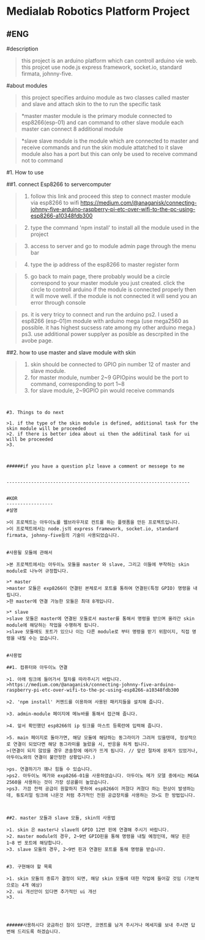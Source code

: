Medialab Robotics Platform Project 
===========================================
#ENG
---------------
#description


>this project is an arduino platform which can controll arduino vie web.
>this projcet use node.js express framework, socket.io, standard firmata, johnny-five.


#about modules


>this project specifies arduino module as two classes called master and slave and attach skin to the to run the specific task
 
>*master
>master module is the primary module connected to esp8266(esp-01) and can command to other slave module
>each master can connect 8 additional module

>*slave
>slave module is the module which are connected to master and receive commands and run the skin module attatched to it
>slave module also has a port but this can only be used to receive command not to command



#1. How to use

##1. connect Esp8266 to servercomputer

>1. follow this link and proceed this step to connect master module via esp8266 to wifi
>https://medium.com/@anaganisk/connecting-johnny-five-arduino-raspberry-pi-etc-over-wifi-to-the-pc-using-esp8266-a10348fdb300

>2. type the command 'npm install' to install all the module used in the project

>3. access to server and go to module admin page through the menu bar

>4. type the ip address of the esp8266 to master register form

>5. go back to main page, there probably would be a circle correspond to your master module you just created.
>click the circle to controll arduino
>if the module is connected properly then it will move well.
>if the module is not connected it will send you an error through console


>ps. it is very tricy to connect and run the arduino
>ps2. I used a esp8266 (esp-01)m module with arduino mega (use mega2560 as possible. it has highest sucsess rate among my other arduino mega.)
>ps3. use additional power supplyer as posible as descrpited in the avobe page.



##2. how to use master and slave module with skin

>1. skin should be connected to GPIO pin number 12 of master and slave module.
>2. for master module, number 2~9 GPIOpins would be the port to command, corresponding to port 1~8
>3. for slave module, 2~9GPIO pin would receive commands
```


#3. Things to do next

>1. if the type of the skin module is defined, additional task for the skin module will be proceeded
>2. if there is better idea about ui then the additinal task for ui will be proceeded
>3. 



######if you have a question plz leave a comment or messege to me


-------------------------------------------------------------------


#KOR
-----------------
#설명

>이 프로젝트는 아두이노를 웹브라우저로 컨트롤 하는 플렛폼을 만든 프로젝트입니다.
>이 프로젝트에서는 node.js의 express framework, socket.io, standard firmata, johnny-five등의 기술이 사용되었습니다. 


#사용될 모듈에 관해서

>본 프로젝트에서는 아두이노 모듈을 master 와 slave, 그리고 이들에 부착하는 skin module로 나누어 규정합니다.

>* master 
>master 모듈은 exp8266이 연결된 본체로서 포트를 통하여 연결된(특정 GPIO) 명령을 내립니다.
>한 master에 연결 가능한 모듈은 최대 8개입니다.

>* slave
>slave 모듈은 master에 연결된 모듈로서 master를 통해서 명령을 받으며 올라간 skin module에 해당하는 작업을 수행하게 됩니다.
>slave 모듈에도 포트가 있으나 이는 다른 module로 부터 명령을 받기 위함이지, 직접 명령을 내릴 수는 없습니다.


#사용법

##1. 컴퓨터와 아두이노 연결

>1. 아래 링크에 들어가서 절차를 따라주시기 바랍니다.
>https://medium.com/@anaganisk/connecting-johnny-five-arduino-raspberry-pi-etc-over-wifi-to-the-pc-using-esp8266-a10348fdb300

>2. 'npm install' 커멘드를 이용하여 사용된 패키지들을 설치해 줍니다.

>3. admin-module 페이지에 메뉴바를 통해서 접근해 줍니다.

>4. 앞서 확인했던 esp8266의 ip 링크를 마스트 등록란에 입력해 줍니다.

>5. main 페이지로 돌아가면, 해당 모듈에 해당하는 동그라미가 그려져 있을텐데, 정상적으로 연결이 되었다면 해당 동그라미를 눌렀을 시, 반응을 하게 됩니다.
>(연결이 되지 않았을 경우 콘솔창에 에러가 뜨게 됩니다. // 앞선 절차에 문제가 있었거나, 아두이노와의 연결이 불안정한 상황입니다.)

>ps. 연결하기가 꽤나 힘들 수 있습니다.
>ps2. 아두이노 메가와 exp8266-01을 사용하였습니다. 아두이노 메가 모델 중에서는 MEGA 2560을 사용하는 것이 가장 성공률이 높았습니다.
>ps3. 가끔 전력 공급이 원할하지 못하여 esp8266이 꺼졌다 켜졌다 하는 현상이 발생하는데, 튜토리얼 링크에 나온것 처럼 추가적인 전원 공급장치를 사용하는 것>도 한 방법입니다.



##2. master 모듈과 slave 모듈, skin의 사용법

>1. skin 은 master나 slave의 GPIO 12번 핀에 연결해 주시기 바랍니다.
>2. master module의 경우, 2~9번 GPIO핀을 통해 명령을 내릴 예정인데, 해당 핀은 1~8 번 포트에 해당합니다.
>3. slave 모듈의 경우, 2~9번 핀과 연결된 포트를 통해 명령을 받습니다.


#3. 구현해야 할 목록

>1. skin 모듈의 종류가 결정이 되면, 해당 skin 모듈에 대한 작업에 들어갈 것임 (기본적으로는 4개 예상)
>2. ui 개선안이 있다면 추가적인 ui 개선
>3. 




######사용하시다 궁금하신 점이 있다면, 코멘트를 남겨 주시거나 메세지를 보내 주시면 답변해 드리도록 하겠습니다.

